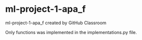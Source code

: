 # ml-project-1-apa_f
ml-project-1-apa_f created by GitHub Classroom

Only functions was implemented in the implementations.py file.
